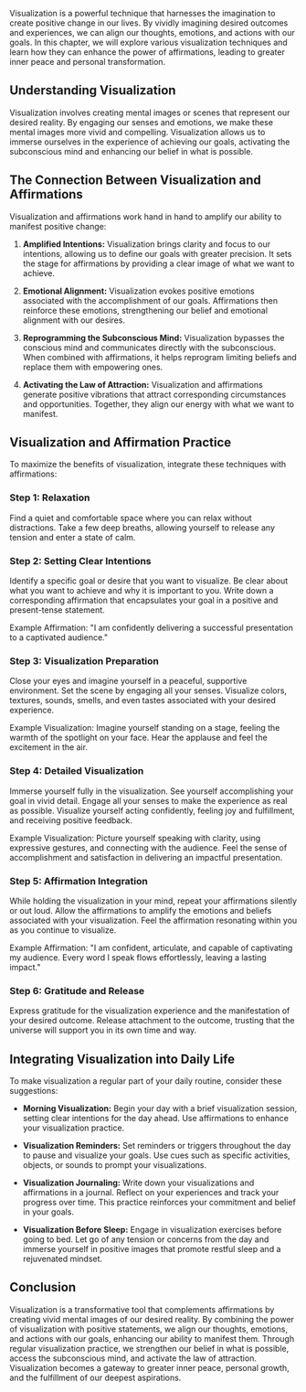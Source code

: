 
Visualization is a powerful technique that harnesses the imagination to create positive change in our lives. By vividly imagining desired outcomes and experiences, we can align our thoughts, emotions, and actions with our goals. In this chapter, we will explore various visualization techniques and learn how they can enhance the power of affirmations, leading to greater inner peace and personal transformation.

Understanding Visualization
---------------------------

Visualization involves creating mental images or scenes that represent our desired reality. By engaging our senses and emotions, we make these mental images more vivid and compelling. Visualization allows us to immerse ourselves in the experience of achieving our goals, activating the subconscious mind and enhancing our belief in what is possible.

The Connection Between Visualization and Affirmations
-----------------------------------------------------

Visualization and affirmations work hand in hand to amplify our ability to manifest positive change:

1. **Amplified Intentions:** Visualization brings clarity and focus to our intentions, allowing us to define our goals with greater precision. It sets the stage for affirmations by providing a clear image of what we want to achieve.

2. **Emotional Alignment:** Visualization evokes positive emotions associated with the accomplishment of our goals. Affirmations then reinforce these emotions, strengthening our belief and emotional alignment with our desires.

3. **Reprogramming the Subconscious Mind:** Visualization bypasses the conscious mind and communicates directly with the subconscious. When combined with affirmations, it helps reprogram limiting beliefs and replace them with empowering ones.

4. **Activating the Law of Attraction:** Visualization and affirmations generate positive vibrations that attract corresponding circumstances and opportunities. Together, they align our energy with what we want to manifest.

Visualization and Affirmation Practice
--------------------------------------

To maximize the benefits of visualization, integrate these techniques with affirmations:

### Step 1: Relaxation

Find a quiet and comfortable space where you can relax without distractions. Take a few deep breaths, allowing yourself to release any tension and enter a state of calm.

### Step 2: Setting Clear Intentions

Identify a specific goal or desire that you want to visualize. Be clear about what you want to achieve and why it is important to you. Write down a corresponding affirmation that encapsulates your goal in a positive and present-tense statement.

Example Affirmation: "I am confidently delivering a successful presentation to a captivated audience."

### Step 3: Visualization Preparation

Close your eyes and imagine yourself in a peaceful, supportive environment. Set the scene by engaging all your senses. Visualize colors, textures, sounds, smells, and even tastes associated with your desired experience.

Example Visualization: Imagine yourself standing on a stage, feeling the warmth of the spotlight on your face. Hear the applause and feel the excitement in the air.

### Step 4: Detailed Visualization

Immerse yourself fully in the visualization. See yourself accomplishing your goal in vivid detail. Engage all your senses to make the experience as real as possible. Visualize yourself acting confidently, feeling joy and fulfillment, and receiving positive feedback.

Example Visualization: Picture yourself speaking with clarity, using expressive gestures, and connecting with the audience. Feel the sense of accomplishment and satisfaction in delivering an impactful presentation.

### Step 5: Affirmation Integration

While holding the visualization in your mind, repeat your affirmations silently or out loud. Allow the affirmations to amplify the emotions and beliefs associated with your visualization. Feel the affirmation resonating within you as you continue to visualize.

Example Affirmation: "I am confident, articulate, and capable of captivating my audience. Every word I speak flows effortlessly, leaving a lasting impact."

### Step 6: Gratitude and Release

Express gratitude for the visualization experience and the manifestation of your desired outcome. Release attachment to the outcome, trusting that the universe will support you in its own time and way.

Integrating Visualization into Daily Life
-----------------------------------------

To make visualization a regular part of your daily routine, consider these suggestions:

* **Morning Visualization:** Begin your day with a brief visualization session, setting clear intentions for the day ahead. Use affirmations to enhance your visualization practice.

* **Visualization Reminders:** Set reminders or triggers throughout the day to pause and visualize your goals. Use cues such as specific activities, objects, or sounds to prompt your visualizations.

* **Visualization Journaling:** Write down your visualizations and affirmations in a journal. Reflect on your experiences and track your progress over time. This practice reinforces your commitment and belief in your goals.

* **Visualization Before Sleep:** Engage in visualization exercises before going to bed. Let go of any tension or concerns from the day and immerse yourself in positive images that promote restful sleep and a rejuvenated mindset.

Conclusion
----------

Visualization is a transformative tool that complements affirmations by creating vivid mental images of our desired reality. By combining the power of visualization with positive statements, we align our thoughts, emotions, and actions with our goals, enhancing our ability to manifest them. Through regular visualization practice, we strengthen our belief in what is possible, access the subconscious mind, and activate the law of attraction. Visualization becomes a gateway to greater inner peace, personal growth, and the fulfillment of our deepest aspirations.
